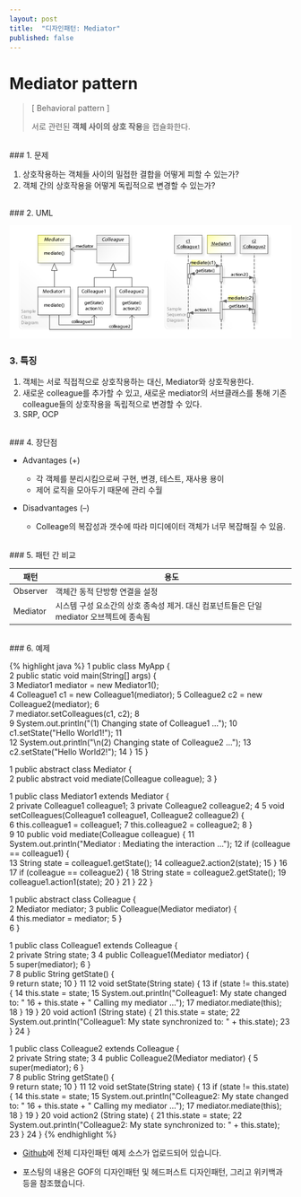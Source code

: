 ```yaml
---
layout: post
title:  "디자인패턴: Mediator"
published: false
---
```


# Mediator pattern
> [ Behavioral pattern ]
> 
> 서로 관련된 **객체 사이의 상호 작용**을 캡슐화한다.


<br/>
### 1. 문제

1. 상호작용하는 객체들 사이의 밀접한 결합을 어떻게 피할 수 있는가?
2. 객체 간의 상호작용을 어떻게 독립적으로 변경할 수 있는가?


<br/>
### 2. UML

![Mediator](/assets/images/designpattern/mediator.png)

### 3. 특징

1. 객체는 서로 직접적으로 상호작용하는 대신, Mediator와 상호작용한다.
2. 새로운 colleague를 추가할 수 있고, 새로운 mediator의 서브클래스를 통해 기존 colleague들의 상호작용을 독립적으로 변경할 수 있다.
3. SRP, OCP


<br/>
### 4. 장단점

- Advantages (+)
    - 각 객체를 분리시킴으로써 구현, 변경, 테스트, 재사용 용이
    - 제어 로직을 모아두기 때문에 관리 수월

- Disadvantages (–)
    - Colleage의 복잡성과 갯수에 따라 미디에이터 객체가 너무 복잡해질 수 있음.


<br/>
### 5. 패턴 간 비교

|패턴|용도|
|------|---|
|Observer|객체간 동적 단방향 연결을 설정|
|Mediator|시스템 구성 요소간의 상호 종속성 제거. 대신 컴포넌트들은 단일 mediator 오브젝트에 종속됨|


<br/>
### 6. 예제

{% highlight java %}
1  public class MyApp {  
2      public static void main(String[] args) {  
3          Mediator1 mediator = new Mediator1();  
4          Colleague1 c1 = new Colleague1(mediator); 
5          Colleague2 c2 = new Colleague2(mediator); 
6        
7          mediator.setColleagues(c1, c2); 
8          
9          System.out.println("(1) Changing state of Colleague1 ..."); 
10         c1.setState("Hello World1!"); 
11          
12         System.out.println("\n(2) Changing state of Colleague2 ..."); 
13         c2.setState("Hello World2!"); 
14      } 
15  } 

1  public abstract class Mediator {  
2      public abstract void mediate(Colleague colleague); 
3  }  

1  public class Mediator1 extends Mediator {  
2      private Colleague1 colleague1; 
3      private Colleague2 colleague2; 
4
5      void setColleagues(Colleague1 colleague1, Colleague2 colleague2) {  
6          this.colleague1 = colleague1; 
7          this.colleague2 = colleague2; 
8      }  
9
10     public void mediate(Colleague colleague) { 
11         System.out.println("Mediator  : Mediating the interaction ..."); 
12         if (colleague == colleague1) {  
13              String state = colleague1.getState(); 
14              colleague2.action2(state); 
15         } 
16
17         if (colleague == colleague2) { 
18              String state = colleague2.getState(); 
19              colleague1.action1(state); 
20         } 
21     } 
22  }

1  public abstract class Colleague {  
2      Mediator mediator; 
3      public Colleague(Mediator mediator) {  
4          this.mediator = mediator; 
5      }  
6  }  

1  public class Colleague1 extends Colleague {  
2      private String state;
3
4      public Colleague1(Mediator mediator) {  
5          super(mediator);
6      }  
7
8      public String getState() {  
9          return state; 
10     } 
11
12     void setState(String state) { 
13          if (state != this.state) { 
14              this.state = state; 
15              System.out.println("Colleague1: My state changed to: " 
16                      + this.state + " Calling my mediator ..."); 
17              mediator.mediate(this); 
18          } 
19      } 
20      void action1 (String state) { 
21          this.state = state; 
22          System.out.println("Colleague1: My state synchronized to: " + this.state); 
23      } 
24  }  

1  public class Colleague2 extends Colleague {  
2      private String state; 
3
4      public Colleague2(Mediator mediator) { 
5          super(mediator); 
6      }  
7
8      public String getState() {  
9          return state; 
10     } 
11
12      void setState(String state) { 
13          if (state != this.state) { 
14              this.state = state; 
15              System.out.println("Colleague2: My state changed to: " 
16                      + this.state + " Calling my mediator ..."); 
17              mediator.mediate(this); 
18          } 
19      } 
20      void action2 (String state) { 
21          this.state = state; 
22          System.out.println("Colleague2: My state synchronized to: " + this.state); 
23      } 
24  }
{% endhighlight %}

* [Github]에 전체 디자인패턴 예제 소스가 업로드되어 있습니다.
* 포스팅의 내용은 GOF의 디자인패턴 및 헤드퍼스트 디자인패턴, 그리고 위키백과 등을 참조했습니다.
  
  [Github]: https://github.com/hyooi/TIL/tree/master/til.designpattern
